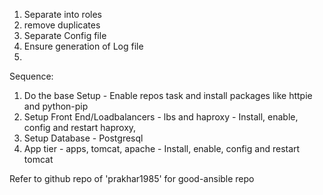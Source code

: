 1. Separate into roles
2. remove duplicates
3. Separate Config file
4. Ensure generation of Log file
5.


Sequence:
1. Do the base Setup - Enable repos task and install packages like httpie and python-pip
2. Setup Front End/Loadbalancers - lbs and haproxy - Install, enable, config and restart haproxy,
3. Setup Database - Postgresql
4. App tier - apps, tomcat,  apache - Install, enable, config and restart tomcat


Refer to github repo of 'prakhar1985' for good-ansible repo
